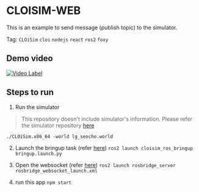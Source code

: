 # CLOISIM-WEB
This is an example to send message (publish topic) to the simulator.  

Tag: `CLOiSim` `cloi` `nodejs` `react` `ros2` `foxy`

## Demo video
[![Video Label](http://img.youtube.com/vi/zk4XuFQ3zts/0.jpg)](https://youtu.be/zk4XuFQ3zts?t=0s) 

## Steps to run

1. Run the simulator
> This repository doesn't include simulator's information. Please refer the simulator repository [here](https://github.com/lge-ros2/cloisim)  

`./CLOiSim.x86_64 -world lg_seocho.world`

2. Launch the bringup task (refer [here](https://github.com/lge-ros2/cloisim_ros))
`ros2 launch cloisim_ros_bringup bringup.launch.py `

3. Open the websocket (refer [here](https://roboticsknowledgebase.com/wiki/tools/roslibjs/))
`ros2 launch rosbridge_server rosbridge_websocket_launch.xml`

4. run this app
`npm start`